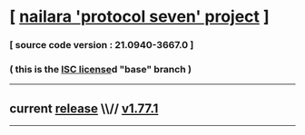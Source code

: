 
# [ [nailara 'protocol seven' project](http://nailara.network/) ]

### [ source code version : 21.0940-3667.0 ]

### ( this is the [ISC license](license)d "base" branch )
---
## current [release](https://github.com/taekiten/nailara/releases) \\\\// [v1.77.1](https://github.com/taekiten/nailara/releases/tag/v1.77.1)
---
